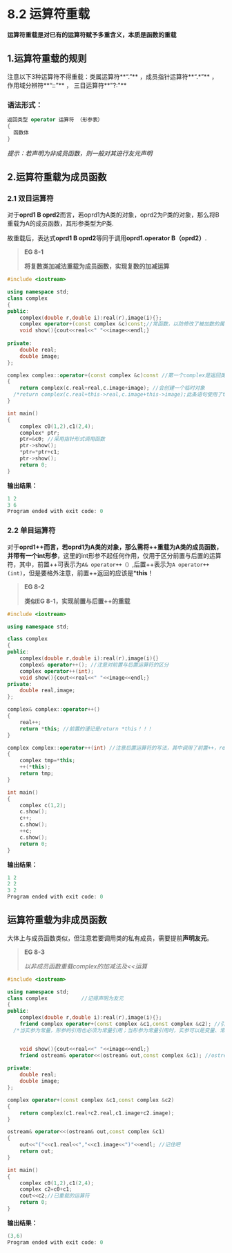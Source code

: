 # **8.2 运算符重载**

**运算符重载是对已有的运算符赋予多重含义，本质是函数的重载**

## 1.运算符重载的规则

注意以下3种运算符不得重载：类属运算符**“.”** ，成员指针运算符**“.*”** ， 作用域分辨符**“::”** ， 三目运算符**"?:"** 

### 语法形式：

 ```C++
 返回类型 operator 运算符 （形参表）
 {
   函数体
 }
 ```

*提示：若声明为非成员函数，则一般对其进行友元声明*



## 2.运算符重载为成员函数

### 2.1 双目运算符

对于**oprd1 B oprd2**而言，若oprd1为A类的对象，oprd2为P类的对象，那么将B重载为A的成员函数，其形参类型为P类.

故重载后，表达式**oprd1 B oprd2**等同于调用**oprd1.operator B（oprd2）**.

>  **EG 8-1**
>
> **将复数类加减法重载为成员函数，实现复数的加减运算**

```c++
#include <iostream>

using namespace std;
class complex
{
public:
    complex(double r,double i):real(r),image(i){};
    complex operator+(const complex &c)const;//常函数，以防修改了被加数的属性
    void show(){cout<<real<<" "<<image<<endl;}
    
private:
    double real;
    double image;
};

complex complex::operator+(const complex &c)const //第一个complex是返回类型
{
    return complex(c.real+real,c.image+image); //会创建一个临时对象
  /*return complex(c.real+this->real,c.image+this->image);此条语句使用了this指针，其效果与上一条完全一样*/
}

int main()
{
    complex c0(1,2),c1(2,4);
    complex* ptr;
    ptr=&c0; //采用指针形式调用函数
    ptr->show();
    *ptr=*ptr+c1;
    ptr->show();
    return 0;
}

```

**输出结果：**

```c++
1 2
3 6
Program ended with exit code: 0
```

### 2.2 单目运算符

对于**oprd1++**而言，若oprd1为A类的对象，那么需将++重载为A类的成员函数，并带有一个**int形参**，这里的int形参不起任何作用，仅用于区分前置与后置的运算符，其中，前置++可表示为`A& operator++（）`,后置++表示为`A operator++(int)`，但是要格外注意，前置++返回的应该是***this**！

> **EG 8-2**
>
> **类似EG 8-1，实现前置与后置++的重载**

```c++
#include <iostream>

using namespace std;

class complex
{
public:
    complex(double r,double i):real(r),image(i){}
    complex& operator++(); //注意对前置与后置运算符的区分
    complex operator++(int);
    void show(){cout<<real<<" "<<image<<endl;}
private:
    double real,image;
};

complex& complex::operator++()
{
    real++;
    return *this; //前置的谨记是return *this！！！
}

complex complex::operator++(int) //注意后置运算符的写法，其中调用了前置++，return一个局部对象，因为无法对原对象进行修改
{
    complex tmp=*this;
    ++(*this);
    return tmp;
}

int main()
{
    complex c(1,2);
    c.show();
    c++;
    c.show();
    ++c;
    c.show();
    return 0;
}

```

**输出结果：**

```c++
1 2
2 2
3 2
Program ended with exit code: 0
```



## 运算符重载为非成员函数

大体上与成员函数类似，但注意若要调用类的私有成员，需要提前**声明友元**。

> **EG 8-3**
>
> **以非成员函数重载complex的加减法及*<<*运算**

```c++
#include <iostream>

using namespace std;
class complex			//记得声明为友元
{
public:
    complex(double r,double i):real(r),image(i){};
    friend complex operator+(const complex &c1,const complex &c2); //引用可加可不加，均可运行？
  /*当实参为常量，形参的引用也必须为常量引用；当形参为常量引用时，实参可以是变量、常量或者常数；普通引用作为形参时，实参必须为变量*/


    void show(){cout<<real<<" "<<image<<endl;}
    friend ostream& operator<<(ostream& out,const complex &c1); //ostream是cout的基类，这里的out便是cout
    
private:
    double real;
    double image;
};

complex operator+(const complex &c1,const complex &c2)
{
    return complex(c1.real+c2.real,c1.image+c2.image);
}

ostream& operator<<(ostream& out,const complex &c1)
{
    out<<"("<<c1.real<<","<<c1.image<<")"<<endl; //记住吧
    return out;
}

int main()
{
    complex c0(1,2),c1(2,4);
    complex c2=c0+c1;
    cout<<c2;//已重载的运算符
    return 0;
}
```

**输出结果：**

```c++
(3,6)
Program ended with exit code: 0
```


